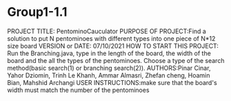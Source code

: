 # Group1-1.1
PROJECT TITLE: PentominoCauculator
PURPOSE OF PROJECT:Find a solution to put N pentominoes with different types into one piece of N*12 size board
VERSION or DATE: 07/10/2021
HOW TO START THIS PROJECT: Run the Branching.java, type in the length of the board, the width of the board and the all the types of the pentominoes. Choose a type of the search method(basic search(1) or branching search(2)).
AUTHORS:Pinar Cinar, Yahor Dziomin, Trinh Le Khanh, Ammar Almasri, Zhefan cheng, Hoamin Bian, Mahshid Archangi
USER INSTRUCTIONS:make sure that the board's width must match the number of the pentominoes
